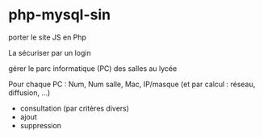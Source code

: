 # php-mysql-sin

porter le site JS en Php

La sécuriser par un login

gérer le parc informatique (PC) des salles au lycée

Pour chaque PC : Num, Num salle, Mac, IP/masque (et par calcul : réseau, diffusion, ...)
* consultation (par critères divers)
* ajout
* suppression
